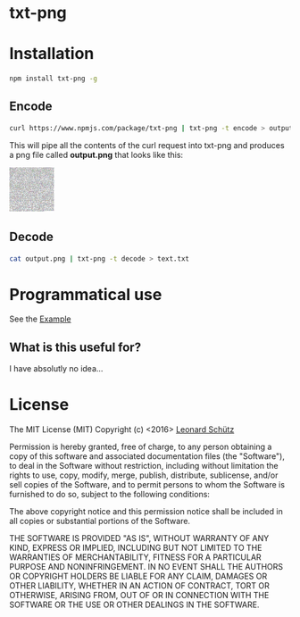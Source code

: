 # txt-png

# Installation
```bash
npm install txt-png -g
```

## Encode
```bash
curl https://www.npmjs.com/package/txt-png | txt-png -t encode > output.png
```
This will pipe all the contents of the curl request into txt-png and produces a png file called __output.png__ that looks like this:

![](https://raw.githubusercontent.com/KCreate/pngencoder/master/example.png)

## Decode
```bash
cat output.png | txt-png -t decode > text.txt
```

# Programmatical use
See the [Example](https://github.com/KCreate/pngencoder/blob/master/test/main.js)

## What is this useful for?
I have absolutly no idea...

# License
The MIT License (MIT)
Copyright (c) <2016> [Leonard Schütz](https://leonardschuetz.ch/)

Permission is hereby granted, free of charge, to any person obtaining a copy of this software and associated documentation files (the "Software"), to deal in the Software without restriction, including without limitation the rights to use, copy, modify, merge, publish, distribute, sublicense, and/or sell copies of the Software, and to permit persons to whom the Software is furnished to do so, subject to the following conditions:

The above copyright notice and this permission notice shall be included in all copies or substantial portions of the Software.

THE SOFTWARE IS PROVIDED "AS IS", WITHOUT WARRANTY OF ANY KIND, EXPRESS OR IMPLIED, INCLUDING BUT NOT LIMITED TO THE WARRANTIES OF MERCHANTABILITY, FITNESS FOR A PARTICULAR PURPOSE AND NONINFRINGEMENT. IN NO EVENT SHALL THE AUTHORS OR COPYRIGHT HOLDERS BE LIABLE FOR ANY CLAIM, DAMAGES OR OTHER LIABILITY, WHETHER IN AN ACTION OF CONTRACT, TORT OR OTHERWISE, ARISING FROM, OUT OF OR IN CONNECTION WITH THE SOFTWARE OR THE USE OR OTHER DEALINGS IN THE SOFTWARE.
